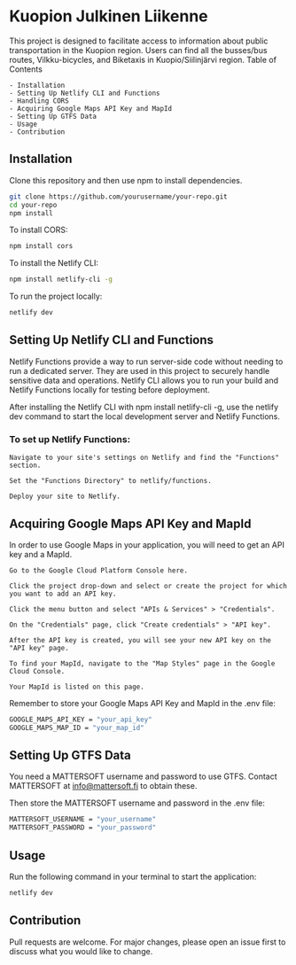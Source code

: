 # Kuopion Julkinen Liikenne

This project is designed to facilitate access to information about public transportation in the Kuopion region. Users can find all the busses/bus routes, Vilkku-bicycles, and Biketaxis in Kuopio/Siilinjärvi region.
Table of Contents

    - Installation
    - Setting Up Netlify CLI and Functions
    - Handling CORS
    - Acquiring Google Maps API Key and MapId
    - Setting Up GTFS Data
    - Usage
    - Contribution

## Installation

Clone this repository and then use npm to install dependencies.

```bash
git clone https://github.com/yourusername/your-repo.git
cd your-repo
npm install
```

To install CORS:

```bash
npm install cors
```

To install the Netlify CLI:

```bash
npm install netlify-cli -g
```

To run the project locally:

```bash
netlify dev
```

## Setting Up Netlify CLI and Functions

Netlify Functions provide a way to run server-side code without needing to run a dedicated server. They are used in this project to securely handle sensitive data and operations. Netlify CLI allows you to run your build and Netlify Functions locally for testing before deployment.

After installing the Netlify CLI with npm install netlify-cli -g, use the netlify dev command to start the local development server and Netlify Functions.

### To set up Netlify Functions:

    Navigate to your site's settings on Netlify and find the "Functions" section.

    Set the "Functions Directory" to netlify/functions.

    Deploy your site to Netlify.


## Acquiring Google Maps API Key and MapId

In order to use Google Maps in your application, you will need to get an API key and a MapId.

    Go to the Google Cloud Platform Console here.

    Click the project drop-down and select or create the project for which you want to add an API key.

    Click the menu button and select "APIs & Services" > "Credentials".

    On the "Credentials" page, click "Create credentials" > "API key".

    After the API key is created, you will see your new API key on the "API key" page.

    To find your MapId, navigate to the "Map Styles" page in the Google Cloud Console.

    Your MapId is listed on this page.

Remember to store your Google Maps API Key and MapId in the .env file:

```bash
GOOGLE_MAPS_API_KEY = "your_api_key"
GOOGLE_MAPS_MAP_ID = "your_map_id"
```

## Setting Up GTFS Data

You need a MATTERSOFT username and password to use GTFS. Contact MATTERSOFT at info@mattersoft.fi to obtain these.

Then store the MATTERSOFT username and password in the .env file:

```bash
MATTERSOFT_USERNAME = "your_username"
MATTERSOFT_PASSWORD = "your_password"
```

## Usage

Run the following command in your terminal to start the application:

```bash
netlify dev
```

## Contribution

Pull requests are welcome. For major changes, please open an issue first to discuss what you would like to change.
